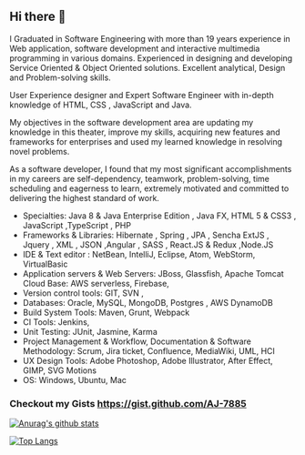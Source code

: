 ## Hi there 👋

<!--
**AJ-7885/AJ-7885** is a ✨ _special_ ✨ repository because its `README.md` (this file) appears on your GitHub profile.

Here are some ideas to get you started:

- 🔭 I’m currently working on ...
- 🌱 I’m currently learning ...
- 👯 I’m looking to collaborate on ...
- 🤔 I’m looking for help with ...
- 💬 Ask me about ...
- 📫 How to reach me: ...
- 😄 Pronouns: ...
- ⚡ Fun fact: ...
-->

I Graduated in Software Engineering with more than 19 years experience in Web application, software development and interactive multimedia programming in various domains. Experienced in designing and developing Service Oriented & Object Oriented solutions. Excellent analytical, Design and Problem-solving skills.

User Experience designer and Expert Software Engineer with in-depth knowledge of HTML, CSS , JavaScript and Java.

My objectives in the software development area are updating my knowledge in this theater, improve my skills, acquiring new features and frameworks for enterprises and used my learned knowledge in resolving novel problems.

As a software developer, I found that my most significant accomplishments in my careers are self-dependency, teamwork, problem-solving, time scheduling and eagerness to learn, extremely motivated and committed to delivering the highest standard of work.

* Specialties: Java 8 & Java Enterprise Edition , Java FX, HTML 5 & CSS3 , JavaScript ,TypeScript , PHP
* Frameworks & Libraries: Hibernate , Spring , JPA , Sencha ExtJS , Jquery , XML , JSON ,Angular , SASS , React.JS & Redux ,Node.JS
* IDE & Text editor : NetBean, IntelliJ, Eclipse, Atom, WebStorm, VirtualBasic
* Application servers & Web Servers: JBoss, Glassfish, Apache Tomcat Cloud Base: AWS serverless, Firebase,
*  Version control tools: GIT, SVN ,
* Databases: Oracle, MySQL, MongoDB, Postgres , AWS DynamoDB
* Build System Tools: Maven, Grunt, Webpack
* CI Tools: Jenkins,
* Unit Testing: JUnit, Jasmine, Karma
* Project Management & Workflow, Documentation & Software Methodology: Scrum, Jira ticket, Confluence, MediaWiki, UML, HCI
* UX Design Tools: Adobe Photoshop, Adobe Illustrator, After Effect, GIMP, SVG Motions 
* OS: Windows, Ubuntu, Mac 


### Checkout my Gists https://gist.github.com/AJ-7885

[![Anurag's github stats](https://github-readme-stats.vercel.app/api?username=AJ-7885&theme=chartreuse-dark&show_icons=true)](https://github.com/AJ-7885/github-readme-stats)

[![Top Langs](https://github-readme-stats.vercel.app/api/top-langs/?username=AJ-7885&theme=chartreuse-dark&show_icons=true)](https://github.com/AJ-7885/github-readme-stats)

